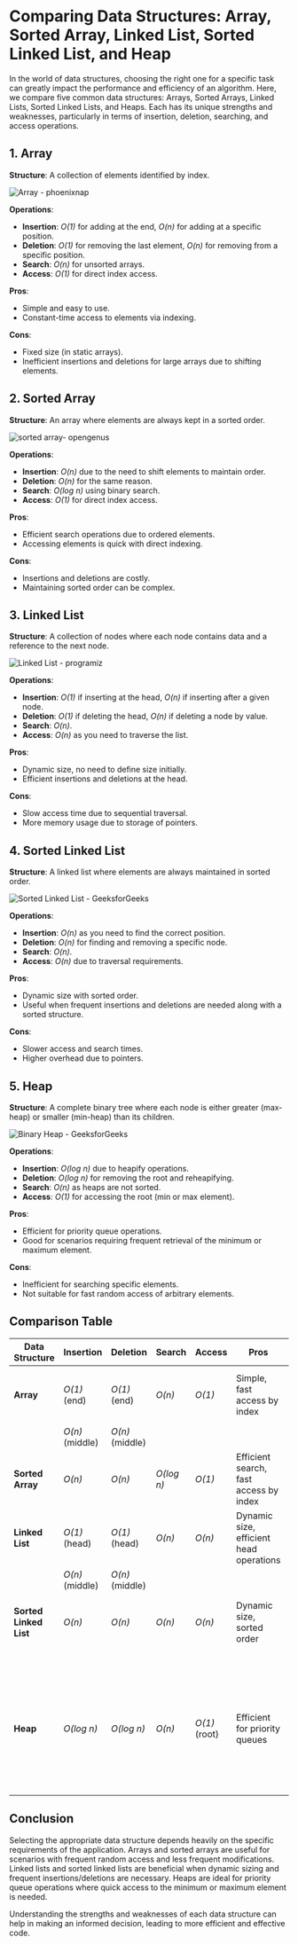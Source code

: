 # Comparing Data Structures: Array, Sorted Array, Linked List, Sorted Linked List, and Heap

In the world of data structures, choosing the right one for a specific task can greatly impact the performance and efficiency of an algorithm. Here, we compare five common data structures: Arrays, Sorted Arrays, Linked Lists, Sorted Linked Lists, and Heaps. Each has its unique strengths and weaknesses, particularly in terms of insertion, deletion, searching, and access operations.

## 1. Array
**Structure**: A collection of elements identified by index.

![*Array - phoenixnap*](https://phoenixnap.com/kb/wp-content/uploads/2022/10/array-data-structure.png)

**Operations**:
- **Insertion**: *O(1)* for adding at the end, *O(n)* for adding at a specific position.
- **Deletion**: *O(1)* for removing the last element, *O(n)* for removing from a specific position.
- **Search**: *O(n)* for unsorted arrays.
- **Access**: *O(1)* for direct index access.

**Pros**:
- Simple and easy to use.
- Constant-time access to elements via indexing.

**Cons**:
- Fixed size (in static arrays).
- Inefficient insertions and deletions for large arrays due to shifting elements.

## 2. Sorted Array
**Structure**: An array where elements are always kept in a sorted order.

![*sorted array- opengenus*](https://iq.opengenus.org/content/images/2020/09/sorted_array-2.png)

**Operations**:
- **Insertion**: *O(n)* due to the need to shift elements to maintain order.
- **Deletion**: *O(n)* for the same reason.
- **Search**: *O(log n)* using binary search.
- **Access**: *O(1)* for direct index access.

**Pros**:
- Efficient search operations due to ordered elements.
- Accessing elements is quick with direct indexing.

**Cons**:
- Insertions and deletions are costly.
- Maintaining sorted order can be complex.

## 3. Linked List
**Structure**: A collection of nodes where each node contains data and a reference to the next node.

![*Linked List - programiz*](https://cdn.programiz.com/sites/tutorial2program/files/linked-list-concept.png)

**Operations**:
- **Insertion**: *O(1)* if inserting at the head, *O(n)* if inserting after a given node.
- **Deletion**: *O(1)* if deleting the head, *O(n)* if deleting a node by value.
- **Search**: *O(n)*.
- **Access**: *O(n)* as you need to traverse the list.

**Pros**:
- Dynamic size, no need to define size initially.
- Efficient insertions and deletions at the head.

**Cons**:
- Slow access time due to sequential traversal.
- More memory usage due to storage of pointers.

## 4. Sorted Linked List
**Structure**: A linked list where elements are always maintained in sorted order.

![*Sorted Linked List - GeeksforGeeks*](https://media.geeksforgeeks.org/wp-content/cdn-uploads/20210117124935/SortedList.png)

**Operations**:
- **Insertion**: *O(n)* as you need to find the correct position.
- **Deletion**: *O(n)* for finding and removing a specific node.
- **Search**: *O(n)*.
- **Access**: *O(n)* due to traversal requirements.

**Pros**:
- Dynamic size with sorted order.
- Useful when frequent insertions and deletions are needed along with a sorted structure.

**Cons**:
- Slower access and search times.
- Higher overhead due to pointers.

## 5. Heap
**Structure**: A complete binary tree where each node is either greater (max-heap) or smaller (min-heap) than its children.

![*Binary Heap - GeeksforGeeks*](https://media.geeksforgeeks.org/wp-content/cdn-uploads/binaryheap.png)

**Operations**:
- **Insertion**: *O(log n)* due to heapify operations.
- **Deletion**: *O(log n)* for removing the root and reheapifying.
- **Search**: *O(n)* as heaps are not sorted.
- **Access**: *O(1)* for accessing the root (min or max element).

**Pros**:
- Efficient for priority queue operations.
- Good for scenarios requiring frequent retrieval of the minimum or maximum element.

**Cons**:
- Inefficient for searching specific elements.
- Not suitable for fast random access of arbitrary elements.

## Comparison Table

| Data Structure      | Insertion          | Deletion           | Search             | Access            | Pros                                   | Cons                                         |
|---------------------|--------------------|--------------------|--------------------|-------------------|----------------------------------------|----------------------------------------------|
| **Array**           | *O(1)* (end)     | *O(1)* (end)     | *O(n)*           | *O(1)*          | Simple, fast access by index           | Fixed size, inefficient middle insertions    |
|                     | *O(n)* (middle)  | *O(n)* (middle)  |                    |                   |                                        | and deletions                                |
| **Sorted Array**    | *O(n)*           | *O(n)*           | *O(log n)*      | *O(1)*          | Efficient search, fast access by index | Costly insertions and deletions              |
| **Linked List**     | *O(1)* (head)    | *O(1)* (head)    | *O(n)*           | *O(n)*          | Dynamic size, efficient head operations| Slow access, higher memory usage             |
|                     | *O(n)* (middle)  | *O(n)* (middle)  |                    |                   |                                        |                                              |
| **Sorted Linked List** | *O(n)*        | *O(n)*           | *O(n)*           | *O(n)*          | Dynamic size, sorted order             | Slow access, higher memory usage,            |
|                     |                    |                    |                    |                   |                                        | costly insertions and deletions              |
| **Heap**            | *O(log n)*      | *O(log n)*      | *O(n)*           | *O(1)* (root)   | Efficient for priority queues           | Inefficient search, not suitable for         |
|                     |                    |                    |                    |                   |                                        | fast random access                           |


## Conclusion

Selecting the appropriate data structure depends heavily on the specific requirements of the application. Arrays and sorted arrays are useful for scenarios with frequent random access and less frequent modifications. Linked lists and sorted linked lists are beneficial when dynamic sizing and frequent insertions/deletions are necessary. Heaps are ideal for priority queue operations where quick access to the minimum or maximum element is needed.

Understanding the strengths and weaknesses of each data structure can help in making an informed decision, leading to more efficient and effective code.
